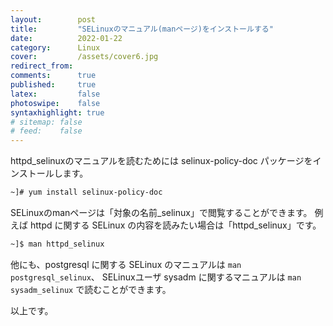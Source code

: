```yaml
---
layout:        post
title:         "SELinuxのマニュアル(manページ)をインストールする"
date:          2022-01-22
category:      Linux
cover:         /assets/cover6.jpg
redirect_from:
comments:      true
published:     true
latex:         false
photoswipe:    false
syntaxhighlight: true
# sitemap: false
# feed:    false
---
```


httpd_selinuxのマニュアルを読むためには selinux-policy-doc パッケージをインストールします。
```bash
~]# yum install selinux-policy-doc
```

SELinuxのmanページは「対象の名前_selinux」で閲覧することができます。
例えば httpd に関する SELinux の内容を読みたい場合は「httpd_selinux」です。
```bash
~]$ man httpd_selinux
```

他にも、postgresql に関する SELinux のマニュアルは `man postgresql_selinux`、
SELinuxユーザ sysadm に関するマニュアルは `man sysadm_selinux` で読むことができます。

以上です。
